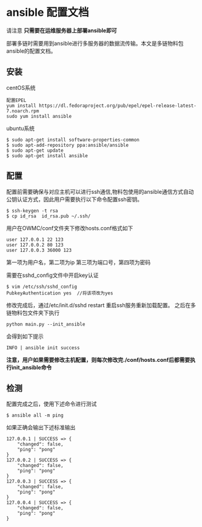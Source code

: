 # ansible 配置文档
请注意
**只需要在运维服务器上部署ansible即可**

部署多链时需要用到ansible进行多服务器的数据流传输。本文是多链物料包ansible的配置文档。

## 安装
centOS系统
```
配置EPEL
yum install https://dl.fedoraproject.org/pub/epel/epel-release-latest-7.noarch.rpm
sudo yum install ansible
```
ubuntu系统
```
$ sudo apt-get install software-properties-common
$ sudo apt-add-repository ppa:ansible/ansible
$ sudo apt-get update
$ sudo apt-get install ansible
```

## 配置
配置前需要确保与对应主机可以进行ssh通信,物料包使用的ansible通信方式自动公钥认证方式，因此用户需要执行以下命令配置ssh密钥。

```
$ ssh-keygen -t rsa
$ cp id_rsa  id_rsa.pub ~/.ssh/
```
用户在OWMC/conf文件夹下修改hosts.conf格式如下
```
user 127.0.0.1 22 123
user 127.0.0.2 80 123
user 127.0.0.3 36000 123
```
第一项为用户名，第二项为ip 第三项为端口号，第四项为密码

需要在sshd_config文件中开启key认证
```
$ vim /etc/ssh/sshd_config
PubkeyAuthentication yes  //将该项改为yes 
```
修改完成后，通过/etc/init.d/sshd restart 重启ssh服务重新加载配置。
之后在多链物料包文件夹下执行
```
python main.py --init_ansible
```
会得到如下提示
```
INFO | ansible init success
```
**注意，用户如果需要修改主机配置，则每次修改完./conf/hosts.conf后都需要执行init_ansible命令**

## 检测
配置完成之后，使用下述命令进行测试
```
$ ansible all -m ping
```

如果正确会输出下述标准输出

```
127.0.0.1 | SUCCESS => {
    "changed": false, 
    "ping": "pong"
}
127.0.0.2 | SUCCESS => {
    "changed": false, 
    "ping": "pong"
}
127.0.0.3 | SUCCESS => {
    "changed": false, 
    "ping": "pong"
}
127.0.0.4 | SUCCESS => {
    "changed": false, 
    "ping": "pong"
}
```